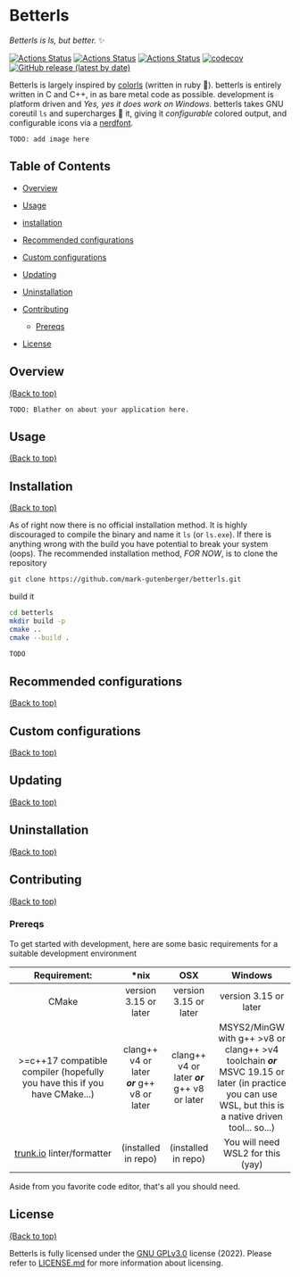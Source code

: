 # Betterls

*Betterls is ls, but better.* :sparkles:

[![Actions Status](https://github.com/mark-gutenberger/betterls/workflows/MacOS/badge.svg)](https://github.com/mark-gutenberger/betterls/actions)
[![Actions Status](https://github.com/mark-gutenberger/betterls/workflows/Windows/badge.svg)](https://github.com/mark-gutenberger/betterls/actions)
[![Actions Status](https://github.com/mark-gutenberger/betterls/workflows/Ubuntu/badge.svg)](https://github.com/mark-gutenberger/betterls/actions)
[![codecov](https://codecov.io/gh/mark-gutenberger/betterls/branch/master/graph/badge.svg)](https://codecov.io/gh/mark-gutenberger/betterls)
[![GitHub release (latest by date)](https://img.shields.io/github/v/release/mark-gutenberger/betterls)](https://github.com/mark-gutenberger/betterls/releases)


Betterls is largely inspired by [colorls](https://github.com/athityakumar/colorls/) (written in ruby :gem:). betterls is entirely written in C and C++, in as bare metal code as possible. development is platform driven and *Yes, yes it does work on Windows.* betterls takes GNU coreutil `ls` and supercharges :superhero: it, giving it *configurable* colored output, and configurable icons via a [nerdfont](https://www.nerdfonts.com/).

`TODO: add image here`

## Table of Contents

- [Overview](#Overview)

- [Usage](#Usage)

- [installation](#Installation)

- [Recommended configurations](#recommended-configurations)

- [Custom configurations](#custom-configurations)

- [Updating](#updating)

- [Uninstallation](#uninstallation)

- [Contributing](#contributing)

  - [Prereqs](#Prereqs)

- [License](#license)

## Overview

[(Back to top)](#table-of-contents)

`TODO: Blather on about your application here.`

## Usage

[(Back to top)](#table-of-contents)

## Installation

[(Back to top)](#table-of-contents)

As of right now there is no official installation method. It is highly discouraged to compile the binary and name it `ls` (or `ls.exe`). If there is anything wrong with the build you have potential to break your system (oops). The recommended installation method, *FOR NOW*, is to clone the repository

```bash
git clone https://github.com/mark-gutenberger/betterls.git
```

build it

```bash
cd betterls
mkdir build -p
cmake ..
cmake --build .
```

```bash
TODO
```

## Recommended configurations

[(Back to top)](#table-of-contents)

## Custom configurations

[(Back to top)](#table-of-contents)

## Updating

[(Back to top)](#table-of-contents)

## Uninstallation

[(Back to top)](#table-of-contents)

## Contributing

[(Back to top)](#table-of-contents)

### Prereqs

To get started with development, here are some basic requirements for a suitable development environment

| Requirement:                                                               | *nix                                         | OSX                                          | Windows                                                                                                                                                 |
|:--------------------------------------------------------------------------:|:--------------------------------------------:|:--------------------------------------------:|:-------------------------------------------------------------------------------------------------------------------------------------------------------:|
| CMake                                                                      | version 3.15 or later                        | version 3.15 or later                        | version 3.15 or later                                                                                                                                   |
| >=c++17 compatible compiler (hopefully you have this if you have CMake...) | clang++ v4 or later ***or*** g++ v8 or later | clang++ v4 or later ***or*** g++ v8 or later | MSYS2/MinGW with g++ >v8 or clang++ >v4 toolchain ***or*** MSVC 19.15 or later (in practice you can use WSL, but this is a native driven tool... so...) |
| [trunk.io](https://trunk.io) linter/formatter                              | (installed in repo)                          | (installed in repo)                          | You will need WSL2 for this (yay)                                                                                                                       |

Aside from you favorite code editor, that's all you should need.

## License

[(Back to top)](#table-of-contents)

Betterls is fully licensed under the [GNU GPLv3.0](http://www.gnu.org/licenses/gpl-3.0.html) license (2022). Please refer to [LICENSE.md](https://github.com/mark-gutenberger/betterls/blob/main/LICENSE.md) for more information about licensing.
